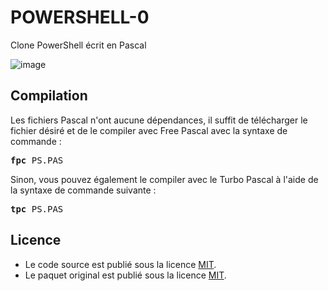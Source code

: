# POWERSHELL-0
Clone PowerShell écrit en Pascal

![image](https://user-images.githubusercontent.com/11842176/201494768-1b036cd6-d35c-4a27-8468-5a6ed670b040.png)

<h2>Compilation</h2>
	
Les fichiers Pascal n'ont aucune dépendances, il suffit de télécharger le fichier désiré et de le compiler avec Free Pascal avec la syntaxe de commande  :

<pre><b>fpc</b> PS.PAS</pre>
	
Sinon, vous pouvez également le compiler avec le Turbo Pascal à l'aide de la syntaxe de commande suivante :	

<pre><b>tpc</b> PS.PAS</pre>
	
<h2>Licence</h2>
<ul>
 <li>Le code source est publié sous la licence <a href="https://github.com/gladir/POWERSHELL-0/blob/main/LICENSE">MIT</a>.</li>
 <li>Le paquet original est publié sous la licence <a href="https://github.com/gladir/POWERSHELL-0/blob/main/LICENSE">MIT</a>.</li>
</ul>
